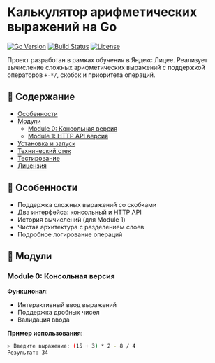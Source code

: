 # Калькулятор арифметических выражений на Go

[![Go Version](https://img.shields.io/badge/go-1.20+-00ADD8.svg?style=flat&logo=go)](https://golang.org/)
[![Build Status](https://img.shields.io/github/actions/workflow/status/DanyQ89/golang_yandex/go.yml?branch=main)](https://github.com/DanyQ89/golang_yandex/actions)
[![License](https://img.shields.io/badge/license-MIT-blue.svg)](LICENSE)

Проект разработан в рамках обучения в Яндекс Лицее. Реализует вычисление сложных арифметических выражений с поддержкой операторов `+-*/`, скобок и приоритета операций.

## 📌 Содержание
- [Особенности](#-особенности)
- [Модули](#-модули)
  - [Module 0: Консольная версия](#module-0-консольная-версия)
  - [Module 1: HTTP API версия](#module-1-http-api-версия)
- [Установка и запуск](#-установка-и-запуск)
- [Технический стек](#-технический-стек)
- [Тестирование](#-тестирование)
- [Лицензия](#-лицензия)

## 🌟 Особенности
- Поддержка сложных выражений со скобками
- Два интерфейса: консольный и HTTP API
- История вычислений (для Module 1)
- Чистая архитектура с разделением слоев
- Подробное логирование операций

## 🧩 Модули

### Module 0: Консольная версия
**Функционал**:
- Интерактивный ввод выражений
- Поддержка дробных чисел
- Валидация ввода

**Пример использования**:
```sh
> Введите выражение: (15 + 3) * 2 - 8 / 4
Результат: 34
